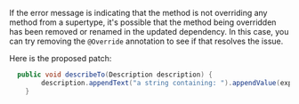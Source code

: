 If the error message is indicating that the method is not overriding any method from a supertype, it's possible that the method being overridden has been removed or renamed in the updated dependency. In this case, you can try removing the `@Override` annotation to see if that resolves the issue.

Here is the proposed patch:
```java
  public void describeTo(Description description) {
        description.appendText("a string containing: ").appendValue(expected);
    }
```